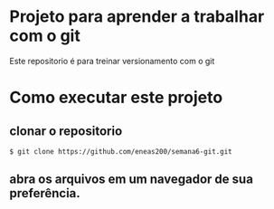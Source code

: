 #  Projeto para aprender a trabalhar com o git
Este repositorio é para treinar versionamento com o git

# Como executar este projeto

## clonar o repositorio
`$ git clone https://github.com/eneas200/semana6-git.git`

## abra os arquivos em um navegador de sua preferência.
